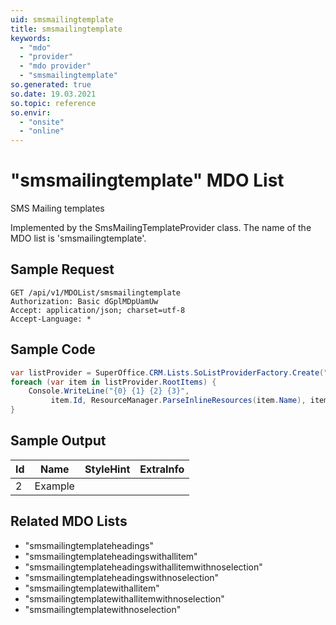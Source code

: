 ```yaml
---
uid: smsmailingtemplate
title: smsmailingtemplate
keywords:
  - "mdo"
  - "provider"
  - "mdo provider"
  - "smsmailingtemplate"
so.generated: true
so.date: 19.03.2021
so.topic: reference
so.envir:
  - "onsite"
  - "online"
---
```


# "smsmailingtemplate" MDO List
SMS Mailing templates



Implemented by the <see cref="T:SuperOffice.CRM.Lists.SmsMailingTemplateProvider">SmsMailingTemplateProvider</see> class.
The name of the MDO list is 'smsmailingtemplate'.




## Sample Request

```http!
GET /api/v1/MDOList/smsmailingtemplate
Authorization: Basic dGplMDpUamUw
Accept: application/json; charset=utf-8
Accept-Language: *

```

## Sample Code
```cs
var listProvider = SuperOffice.CRM.Lists.SoListProviderFactory.Create("smsmailingtemplate", forceFlatList: true);
foreach (var item in listProvider.RootItems) {
    Console.WriteLine("{0} {1} {2} {3}", 
         item.Id, ResourceManager.ParseInlineResources(item.Name), item.StyleHint, item.ExtraInfo);
}
```

## Sample Output

|Id   | Name  |StyleHint|ExtraInfo |
| --- | ----- | ------- | -------- |
| 2 | Example | | |


## Related MDO Lists

* "smsmailingtemplateheadings"
* "smsmailingtemplateheadingswithallitem"
* "smsmailingtemplateheadingswithallitemwithnoselection"
* "smsmailingtemplateheadingswithnoselection"
* "smsmailingtemplatewithallitem"
* "smsmailingtemplatewithallitemwithnoselection"
* "smsmailingtemplatewithnoselection"
